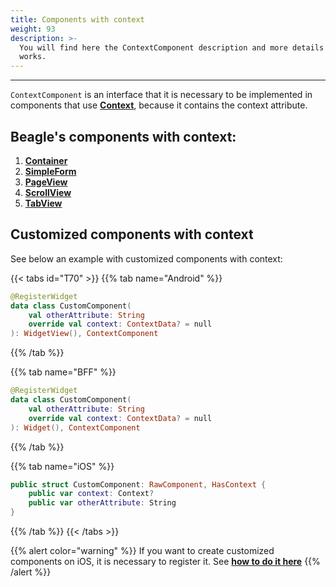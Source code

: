 ```yaml
---
title: Components with context
weight: 93
description: >-
  You will find here the ContextComponent description and more details on how it
  works.
---
```


---

`ContextComponent` is an interface that it is necessary to be implemented in components that use [**Context**](/home/api/context/), because it contains the context attribute.

## Beagle's components with context:

1. [**Container**](/home/api/components/layout/container)
2. [**SimpleForm**](/home/api/components/forms/simple-form)
3. [**PageView**](/home/api/components/layout/pageview)
4. [**ScrollView**](/home/api/components/layout/scrollview)
5. [**TabView**](/home/api/components/ui/tabview)

## Customized components with context

See below an example with customized components with context:

{{< tabs id="T70" >}}
{{% tab name="Android" %}}

```kotlin
@RegisterWidget
data class CustomComponent(
    val otherAttribute: String
    override val context: ContextData? = null
): WidgetView(), ContextComponent
```

{{% /tab %}}

{{% tab name="BFF" %}}

```kotlin
@RegisterWidget
data class CustomComponent(
    val otherAttribute: String
    override val context: ContextData? = null
): Widget(), ContextComponent
```

{{% /tab %}}

{{% tab name="iOS" %}}

```swift
public struct CustomComponent: RawComponent, HasContext {
    public var context: Context?
    public var otherAttribute: String
}
```

{{% /tab %}}
{{< /tabs >}}

{{% alert color="warning" %}}
If you want to create customized components on iOS, it is necessary to register it. See [**how to do it here**](/home/resources/customization/beagle-for-ios/custom-widgets)
{{% /alert %}}
